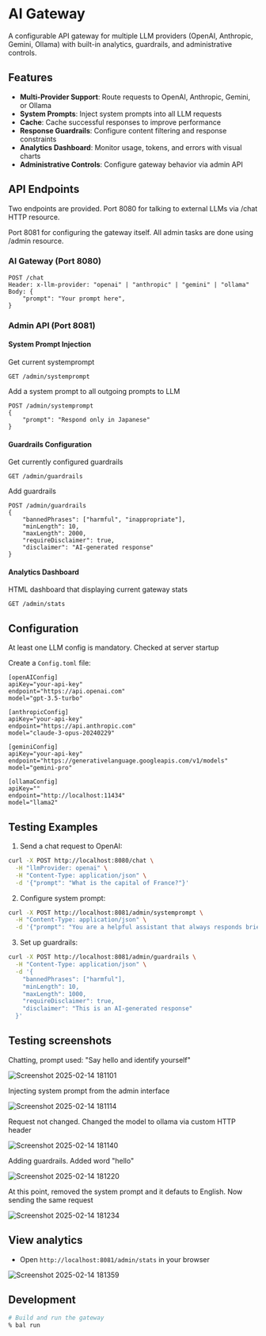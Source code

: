 # AI Gateway

A configurable API gateway for multiple LLM providers (OpenAI, Anthropic, Gemini, Ollama) with built-in analytics, guardrails, and administrative controls.

## Features

- **Multi-Provider Support**: Route requests to OpenAI, Anthropic, Gemini, or Ollama
- **System Prompts**: Inject system prompts into all LLM requests
- **Cache**: Cache successful responses to improve performance
- **Response Guardrails**: Configure content filtering and response constraints
- **Analytics Dashboard**: Monitor usage, tokens, and errors with visual charts
- **Administrative Controls**: Configure gateway behavior via admin API

## API Endpoints

Two endpoints are provided. Port 8080 for talking to external LLMs via /chat HTTP resource.

Port 8081 for configuring the gateway itself. All admin tasks are done using /admin resource.

### AI Gateway (Port 8080)

```
POST /chat
Header: x-llm-provider: "openai" | "anthropic" | "gemini" | "ollama"
Body: {
    "prompt": "Your prompt here",
}
```
### Admin API (Port 8081)

#### System Prompt Injection ####

Get current systemprompt
```
GET /admin/systemprompt
```

Add a system prompt to all outgoing prompts to LLM
```
POST /admin/systemprompt
{
    "prompt": "Respond only in Japanese"
}
```
#### Guardrails Configuration ####

Get currently configured guardrails
```
GET /admin/guardrails
```

Add guardrails
```
POST /admin/guardrails
{
    "bannedPhrases": ["harmful", "inappropriate"],
    "minLength": 10,
    "maxLength": 2000,
    "requireDisclaimer": true,
    "disclaimer": "AI-generated response"
}
```

#### Analytics Dashboard ####
HTML dashboard that displaying current gateway stats
```
GET /admin/stats
```

## Configuration ##

At least one LLM config is mandatory. Checked at server startup

Create a `Config.toml` file:
```
[openAIConfig]
apiKey="your-api-key"
endpoint="https://api.openai.com"
model="gpt-3.5-turbo"

[anthropicConfig]
apiKey="your-api-key"
endpoint="https://api.anthropic.com"
model="claude-3-opus-20240229"

[geminiConfig]
apiKey="your-api-key"
endpoint="https://generativelanguage.googleapis.com/v1/models"
model="gemini-pro"

[ollamaConfig]
apiKey=""
endpoint="http://localhost:11434"
model="llama2"
```

## Testing Examples ##
 
1. Send a chat request to OpenAI:
```bash
curl -X POST http://localhost:8080/chat \
  -H "llmProvider: openai" \
  -H "Content-Type: application/json" \
  -d '{"prompt": "What is the capital of France?"}'
```

2. Configure system prompt:
```bash
curl -X POST http://localhost:8081/admin/systemprompt \
  -H "Content-Type: application/json" \
  -d '{"prompt": "You are a helpful assistant that always responds briefly"}'
```

3. Set up guardrails:
```bash
curl -X POST http://localhost:8081/admin/guardrails \
  -H "Content-Type: application/json" \
  -d '{
    "bannedPhrases": ["harmful"],
    "minLength": 10,
    "maxLength": 1000,
    "requireDisclaimer": true,
    "disclaimer": "This is an AI-generated response"
  }'
```

## Testing screenshots ##

Chatting, prompt used: "Say hello and identify yourself"

![Screenshot 2025-02-14 181101](https://github.com/user-attachments/assets/8269e3f7-ea9b-4ed7-a0fd-1fc693c25ec9)

Injecting system prompt from the admin interface

![Screenshot 2025-02-14 181114](https://github.com/user-attachments/assets/b276f1e9-edce-4041-b634-41f411fbe48e)

Request not changed. Changed the model to ollama via custom HTTP header

![Screenshot 2025-02-14 181140](https://github.com/user-attachments/assets/925ce2cd-75a1-48d5-be28-8b00c211b130)

Adding guardrails. Added word "hello"

![Screenshot 2025-02-14 181220](https://github.com/user-attachments/assets/5090e045-0c9a-4b8c-a06b-a4bf72c530a5)

At this point, removed the system prompt and it defauts to English. Now sending the same request

![Screenshot 2025-02-14 181234](https://github.com/user-attachments/assets/11566a9b-7a58-4f5a-ae35-6f2eba76a78e)

## View analytics ##

- Open `http://localhost:8081/admin/stats` in your browser

![Screenshot 2025-02-14 181359](https://github.com/user-attachments/assets/38af88c6-c7fe-448b-b4a5-8a193416fcc8)

## Development

```bash
# Build and run the gateway
% bal run
```
